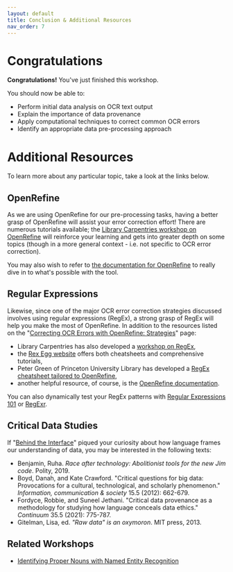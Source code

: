 ```yaml
---
layout: default
title: Conclusion & Additional Resources
nav_order: 7
---
```


# Congratulations

<!-- Edit this line to mention your workshop name -->
**Congratulations!** You've just finished this workshop.

You should now be able to:
* Perform initial data analysis on OCR text output
* Explain the importance of data provenance
* Apply computational techniques to correct common OCR errors
* Identify an appropriate data pre-processing approach


# Additional Resources
To learn more about any particular topic, take a look at the links below.

## OpenRefine

As we are using OpenRefine for our pre-processing tasks, having a better grasp of OpenRefine will assist your error correction effort! There are numerous tutorials available; the [Library Carpentries workshop on OpenRefine](https://librarycarpentry.org/lc-open-refine/) will reinforce your learning and gets into greater depth on some topics (though in a more general context - i.e. not specific to OCR error correction). 

You may also wish to refer to [the documentation for OpenRefine](https://docs.openrefine.org/) to really dive in to what's possible with the tool.


## Regular Expressions

Likewise, since one of the major OCR error correction strategies discussed involves using regular expressions (RegEx), a strong grasp of RegEx will help you make the most of OpenRefine. In addition to the resources listed on the "[Correcting OCR Errors with OpenRefine: Strategies](lessons/2b-or-strat#step3)" page: 

* Library Carpentries has also developed a [workshop on RegEx](https://librarycarpentry.org/lc-data-intro/),
* the [Rex Egg website](https://www.rexegg.com/regex-quickstart.html) offers both cheatsheets and comprehensive tutorials,
* Peter Green of Princeton University Library has developed a [RegEx cheatsheet tailored to OpenRefine](https://gist.github.com/pmgreen/6e133c5dcde65762d29c),
* another helpful resource, of course, is the [OpenRefine documentation](https://docs.openrefine.org/manual/expressions#regular-expressions).

You can also dynamically test your RegEx patterns with [Regular Expressions 101](https://regex101.com/) or [RegExr](https://regexr.com/).


## Critical Data Studies

If "[Behind the Interface](lessons/6-behind.html)" piqued your curiosity about how language frames our understanding of data, you may be interested in the following texts:

* Benjamin, Ruha. *Race after technology: Abolitionist tools for the new Jim code*. Polity, 2019. 
* Boyd, Danah, and Kate Crawford. "Critical questions for big data: Provocations for a cultural, technological, and scholarly phenomenon." *Information, communication & society* 15.5 (2012): 662-679.
* Fordyce, Robbie, and Suneel Jethani. "Critical data provenance as a methodology for studying how language conceals data ethics." *Continuum* 35.5 (2021): 775-787.
* Gitelman, Lisa, ed. *"Raw data" is an oxymoron*. MIT press, 2013.

## Related Workshops
* [Identifying Proper Nouns with Named Entity Recognition](https://scds.github.io/text-analysis-2/)
<!-- * [Exploring Themes with Topic Modeling](https://scds.github.io/text-analysis-3/)  -->
